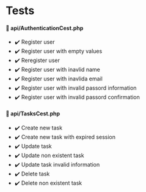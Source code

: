 # Tests

#### 📎 api/AuthenticationCest.php
  - ✔️  Register user 
  - ✔️  Register user with empty values 
  - ✔️  Reregister user 
  - ✔️  Register user with inavlid name 
  - ✔️  Register user with inavlida email 
  - ✔️  Register user with invalid passord information 
  - ✔️  Register user with invalid passord confirmation 

#### 📎 api/TasksCest.php
  - ✔️  Create new task 
  - ✔️  Create new task with expired session 
  - ✔️  Update task 
  - ✔️  Update non existent task 
  - ✔️  Update task invalid information 
  - ✔️  Delete task 
  - ✔️  Delete non existent task 
